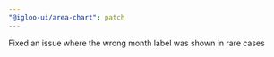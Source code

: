 ```yaml
---
"@igloo-ui/area-chart": patch
---
```


Fixed an issue where the wrong month label was shown in rare cases
